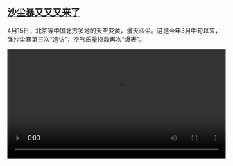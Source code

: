 <!--1618571827000-->
[沙尘暴又又又来了](https://www.dw.com/zh/%E6%B2%99%E5%B0%98%E6%9A%B4%E5%8F%88%E5%8F%88%E5%8F%88%E6%9D%A5%E4%BA%86/a-57226688)
------

<p>4月15日，北京等中国北方多地的天空变黄，漫天沙尘。这是今年3月中旬以来，强沙尘暴第三次“造访”，空气质量指数再次“爆表”。</small></p><video src="https://tvdownloaddw-a.akamaihd.net/dwtv_video/flv/vdt_zh/2021/bchi210416_001_3e590bchi_210416_sandsturm_sd_sor.mp4" controls style="width:100%"></video>
